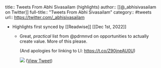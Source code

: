 title:: Tweets From Abhi Sivasailam (highlights)
author:: [[@_abhisivasailam on Twitter]]
full-title:: "Tweets From Abhi Sivasailam"
category:: #tweets
url:: https://twitter.com/_abhisivasailam

- Highlights first synced by [[Readwise]] [[Dec 1st, 2022]]
	- Great, *practical* list from @pdrmnvd on opportunities to actually create value. More of this please.
	  
	  (And apologies for linking to LI: https://t.co/Z90jneAU0U) 
	  
	  ![](https://pbs.twimg.com/media/Fi2AGO5UYAADsC_.jpg) ([View Tweet](https://twitter.com/_abhisivasailam/status/1598074497969815552))